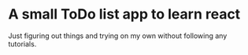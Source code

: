 # A small ToDo list app to learn react

Just figuring out things and trying on my own without following any tutorials.